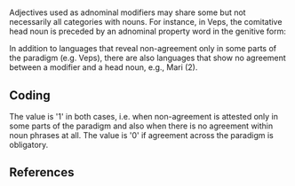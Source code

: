 # [](ParameterTable?__template__=property.md&property=Name#cldf:UT005)

Adjectives used as adnominal modifiers may share some but not necessarily all categories with nouns. For instance, in Veps, the comitative head noun is preceded by an adnominal property word in the genitive form: 

[](ExampleTable?example_id=1&with_internal_ref_link#cldf:UT005-1)

In addition to languages that reveal non-agreement only in some parts of the paradigm (e.g. Veps), there are also languages that show no agreement between a modifier and a head noun, e.g., Mari (2).

[](ExampleTable?example_id=2&with_internal_ref_link#cldf:UT005-2)

## Coding

The value is '1' in both cases, i.e. when non-agreement is attested only in some parts of the paradigm and also when there is no agreement within noun phrases at all. The value is '0' if agreement across the paradigm is obligatory.

## References

[](Source?cited_only#cldf:__all__)
